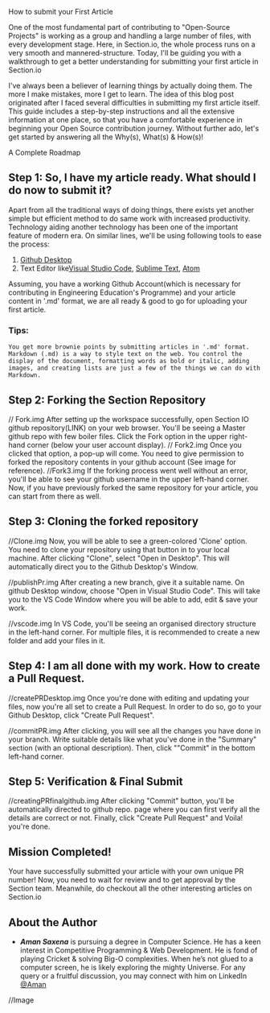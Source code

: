 How to submit your First Article

One of the most fundamental part of contributing to "Open-Source Projects" is working as a group and handling a large number of files, with every development stage. Here, in Section.io, the whole process runs on a very smooth and mannered-structure. Today, I'll be guiding you with a walkthrough to get a better understanding for submitting your first article in Section.io

I've always been a believer of learning things by actually doing them. The more I make mistakes, more I get to learn. The idea of this blog post originated after I faced several difficulties in submitting my first article itself. This guide includes a step-by-step instructions and all the extensive information at one place, so that you have a comfortable experience in beginning your Open Source contribution journey. Without further ado, let's get started by answering all the Why(s), What(s) & How(s)!

A Complete Roadmap

## Step 1: So, I have my article ready. What should I do now to submit it?
Apart from all the traditional ways of doing things, there exists yet another simple but efficient method to do same work with increased productivity. Technology aiding another technology has been one of the important feature of modern era. On similar lines, we'll be using following tools to ease the process:
1. [Github Desktop](https://desktop.github.com/) 
2. Text Editor like[Visual Studio Code](https://code.visualstudio.com/), [Sublime Text](https://www.sublimetext.com/), [Atom](https://atom.io/)

Assuming, you have a working Github Account(which is necessary for contributing in Engineering Education's Programme) and your article content in '.md' format, we are all ready & good to go for uploading your first article.

### Tips: 
    You get more brownie points by submitting articles in '.md' format. Markdown (.md) is a way to style text on the web. You control the display of the document, formatting words as bold or italic, adding images, and creating lists are just a few of the things we can do with Markdown.

## Step 2: Forking the Section Repository
// Fork.img
After setting up the workspace successfully, open Section IO github repository(LINK) on your web browser. You'll be seeing a Master github repo with few boiler files. Click the Fork option in the upper right-hand corner (below your user account display).
// Fork2.img
Once you clicked that option, a pop-up will come. You need to give permission to forked the repository contents in your github account (See image for reference).
//Fork3.img
If the forking process went well without an error, you'll be able to see your github username in the upper left-hand corner. Now, if you have previously forked the same repository for your article, you can start from there as well.

## Step 3: Cloning the forked repository
//Clone.img
Now, you will be able to see a green-colored 'Clone' option. You need to clone your repository using that button in to your local machine. After clicking "Clone", select "Open in Desktop". This will automatically direct you to the Github Desktop's Window.

//publishPr.img
After creating a new branch, give it a suitable name. On github Desktop window, choose "Open in Visual Studio Code". This will take you to the VS Code Window where you will be able to add, edit & save your work.

//vscode.img
In VS Code, you'll be seeing an organised directory structure in the left-hand corner. For multiple files, it is recommended to create a new folder and add your files in it.

## Step 4: I am all done with my work. How to create a Pull Request.
//createPRDesktop.img
Once you're done with editing and updating your files, now you're all set to create a Pull Request. In order to do so, go to your Github Desktop, click "Create Pull Request".

//commitPR.img
After clicking, you will see all the changes you have done in your branch. Write suitable details like what you've done in the "Summary" section (with an optional description). Then, click ""Commit" in the bottom left-hand corner.

## Step 5: Verification & Final Submit
//creatingPRfinalgithub.img
After clicking "Commit" button, you'll be automatically directed to github repo. page where you can first verify all the details are correct or not. Finally, click "Create Pull Request" and Voila! you're done.

## Mission Completed!
Your have successfully submitted your article with your own unique PR number! Now, you need to wait for review and to get approval by the Section team. Meanwhile, do checkout all the other interesting articles on Section.io

## About the Author
   - ***Aman Saxena*** is pursuing a degree in Computer Science. He has a keen interest in Competitive Programming & Web Development. He is fond of playing Cricket & solving Big-O complexities. When he’s not glued to a computer screen, he is likely exploring the mighty Universe. For any query or a fruitful discussion, you may connect with him on LinkedIn [@Aman](https://www.linkedin.com/in/amansaxena333/)

//Image
